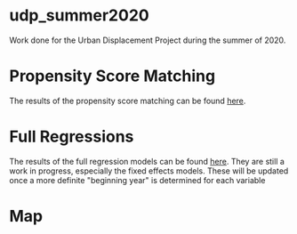 # udp_summer2020
Work done for the Urban Displacement Project during the summer of 2020.

# Propensity Score Matching
The results of the propensity score matching can be found [here](https://github.com/mnissen1/udp_summer2020/blob/master/sgc_psm_writeup.pdf).

# Full Regressions
The results of the full regression models can be found [here](https://mnissen1.github.io/udp_summer2020/sgc_full_regressions.html). They are still a work in progress, especially the fixed effects models. These will be updated once a more definite "beginning year" is determined for each variable

# Map
